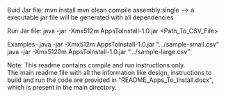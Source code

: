 Buid Jar file: 
mvn install 
mvn clean compile assembly:single  --> a executable jar file will be generated with all dependencies

Run Jar file: 
java -jar -Xmx512m AppsToInstall-1.0.jar <Path_To_CSV_File>

Examples- 
java -jar -Xmx512m AppsToInstall-1.0.jar “…/sample-small.csv”  
java -jar -Xmx5120m AppsToInstall-1.0.jar “…/sample-large.csv” 

Note: This readme contains compile and run instructions only.  
The main readme file with all the information like design, instructions to build and run the code are provided in "README_Apps_To_Install.docx", which is present in the main directory.
